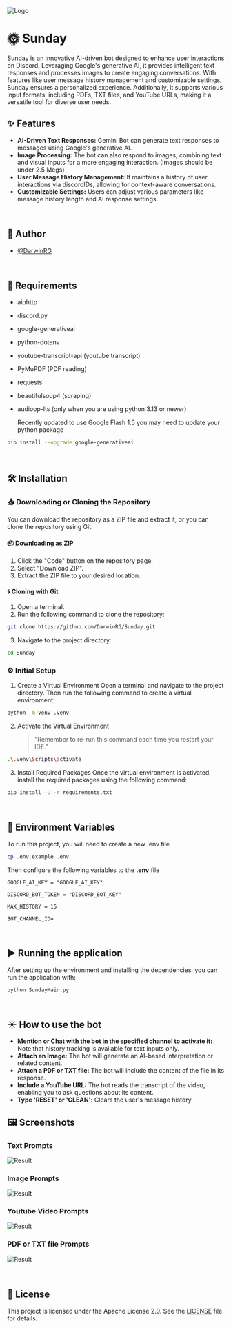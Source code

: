 ![Logo](logo.jpg)


# 🌞 Sunday

Sunday is an innovative AI-driven bot designed to enhance user interactions on Discord. Leveraging Google's generative AI, it provides intelligent text responses and processes images to create engaging conversations. With features like user message history management and customizable settings, Sunday ensures a personalized experience. Additionally, it supports various input formats, including PDFs, TXT files, and YouTube URLs, making it a versatile tool for diverse user needs.

## ✨ Features

- **AI-Driven Text Responses:** Gemini Bot can generate text responses to messages using Google's generative AI.
- **Image Processing:** The bot can also respond to images, combining text and visual inputs for a more engaging interaction. (Images should be under 2.5 Megs)
- **User Message History Management:** It maintains a history of user interactions via discordIDs, allowing for context-aware conversations.
- **Customizable Settings:** Users can adjust various parameters like message history length and AI response settings.

&nbsp;

## 🧑 Author

- [@DarwinRG](https://github.com/DarwinRG)

&nbsp;

## 📒 Requirements

- aiohttp
- discord.py
- google-generativeai
- python-dotenv
- youtube-transcript-api (youtube transcript)
- PyMuPDF (PDF reading)
- requests
- beautifulsoup4 (scraping)
- audioop-lts (only when you are using python 3.13 or newer)

  Recently updated to use Google Flash 1.5 you may need to update your python package

```sh
pip install --upgrade google-generativeai
```
&nbsp;

## 🛠️ Installation

### 📥 Downloading or Cloning the Repository

You can download the repository as a ZIP file and extract it, or you can clone the repository using Git.

#### 📦 Downloading as ZIP

1. Click the "Code" button on the repository page.
2. Select "Download ZIP".
3. Extract the ZIP file to your desired location.

#### 🌀 Cloning with Git

1. Open a terminal.
2. Run the following command to clone the repository:

```sh
git clone https://github.com/DarwinRG/Sunday.git
```

3. Navigate to the project directory:

```sh
cd Sunday
```

### ⚙️ Initial Setup

1. Create a Virtual Environment
   Open a terminal and navigate to the project directory. Then run the following command to create a virtual environment:

```sh
python -m venv .venv
```

2. Activate the Virtual Environment
   > "Remember to re-run this command each time you restart your IDE."

```sh
.\.venv\Scripts\activate
```

3. Install Required Packages
   Once the virtual environment is activated, install the required packages using the following command:

```sh
pip install -U -r requirements.txt
```

&nbsp;

## 🔧 Environment Variables

To run this project, you will need to create a new .env file
```sh
cp .env.example .env
```

Then configure the following variables to the **.env** file

```env
GOOGLE_AI_KEY = "GOOGLE_AI_KEY"

DISCORD_BOT_TOKEN = "DISCORD_BOT_KEY"

MAX_HISTORY = 15

BOT_CHANNEL_ID=
```
&nbsp;

## ▶️ Running the application

After setting up the environment and installing the dependencies, you can run the application with:

```sh
python SundayMain.py
```

&nbsp;

## ☀️ How to use the bot

- **Mention or Chat with the bot in the specified channel to activate it:** Note that history tracking is available for text inputs only.
- **Attach an Image:** The bot will generate an AI-based interpretation or related content.
- **Attach a PDF or TXT file:** The bot will include the content of the file in its response.
- **Include a YouTube URL:** The bot reads the transcript of the video, enabling you to ask questions about its content.
- **Type 'RESET' or 'CLEAN':** Clears the user's message history.

## 🖼️ Screenshots

### Text Prompts
![Result](screenshots/ss_text.png)

### Image Prompts
![Result](screenshots/ss_image.png)

### Youtube Video Prompts
![Result](screenshots/ss_video.png)

### PDF or TXT file Prompts
![Result](screenshots/ss_pdf.png)

&nbsp;

## 📜 License

This project is licensed under the Apache License 2.0. See the [LICENSE](LICENSE) file for details.

